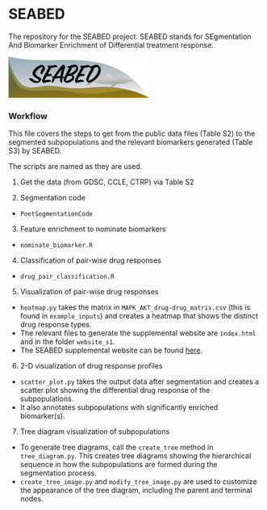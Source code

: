 # SEABED
The repository for the SEABED project. SEABED stands for SEgmentation And Biomarker Enrichment of Differential treatment response.

![logo](https://github.com/szen95/SEABED/blob/master/website_s1/img/SEABED_logo.png)

### Workflow

This file covers the steps to get from the public data files (Table S2) to the segmented subpopulations and the relevant biomarkers generated (Table S3) by SEABED.

The scripts are named as they are used.

1. Get the data (from GDSC, CCLE, CTRP) via Table S2

2. Segmentation code
* `PoetSegmentationCode`

3. Feature enrichment to nominate biomarkers
* `nominate_biomarker.R`

4. Classification of pair-wise drug responses
* `drug_pair_classification.R`

5. Visualization of pair-wise drug responses
* `heatmap.py` takes the matrix in `MAPK_AKT_drug-drug_matrix.csv` (this is found in `example_inputs`) and creates a heatmap that shows the distinct drug response types.
*  The relevant files to generate the supplemental website are `index.html` and in the folder `website_s1`.
* The SEABED supplemental website can be found [here](https://szen95.github.io/SEABED/).  

6. 2-D visualization of drug response profiles
* `scatter_plot.py` takes the output data after segmentation and creates a scatter plot showing the differential drug response of the subpopulations.
* It also annotates subpopulations with significantly enriched biomarker(s).

7. Tree diagram visualization of subpopulations
* To generate tree diagrams, call the `create_tree` method in `tree_diagram.py`. This creates tree diagrams showing the hierarchical sequence in how the subpopulations are formed during the segmentation process.
* `create_tree_image.py` and `modify_tree_image.py` are used to customize the appearance of the tree diagram, including the parent and terminal nodes.
